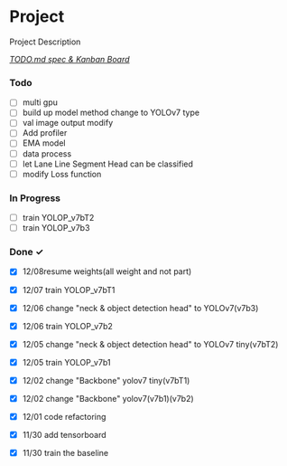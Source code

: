 # Project

Project Description

<em>[TODO.md spec & Kanban Board](https://bit.ly/3fCwKfM)</em>

### Todo

- [ ] multi gpu  
- [ ] build up model method change to YOLOv7 type  
- [ ] val image output modify  
- [ ] Add profiler  
- [ ] EMA model  
- [ ] data process  
- [ ] let Lane Line  Segment Head can be classified  
- [ ] modify Loss function  

### In Progress

- [ ] train YOLOP_v7bT2  
- [ ] train YOLOP_v7b3  

### Done ✓

- [x] 12/08resume weights(all weight and not part)  
- [x] 12/07 train YOLOP_v7bT1  
- [x] 12/06  change "neck & object detection head" to YOLOv7(v7b3)  
- [x] 12/06 train YOLOP_v7b2  
- [x] 12/05 change "neck & object detection head" to YOLOv7 tiny(v7bT2)  
- [x] 12/05 train YOLOP_v7b1  
- [x] 12/02 change "Backbone" yolov7 tiny(v7bT1)  
- [x] 12/02 change "Backbone" yolov7(v7b1)(v7b2)  
- [x] 12/01 code refactoring  
- [x] 11/30 add tensorboard  
- [x] 11/30 train the baseline  

